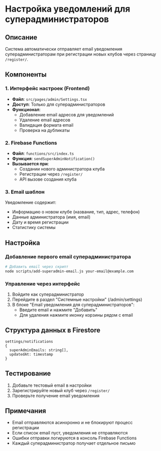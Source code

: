 # Настройка уведомлений для суперадминистраторов

## Описание

Система автоматически отправляет email уведомления суперадминистраторам при регистрации новых клубов через страницу `/register/`.

## Компоненты

### 1. Интерфейс настроек (Frontend)
- **Файл**: `src/pages/admin/Settings.tsx`
- **Доступ**: Только для суперадминистраторов
- **Функционал**:
  - Добавление email адресов для уведомлений
  - Удаление email адресов
  - Валидация формата email
  - Проверка на дубликаты

### 2. Firebase Functions
- **Файл**: `functions/src/index.ts`
- **Функция**: `sendSuperAdminNotification()`
- **Вызывается при**:
  - Создании нового администратора клуба
  - Регистрации через `/register/`
  - API вызове создания клуба

### 3. Email шаблон
Уведомление содержит:
- Информацию о новом клубе (название, тип, адрес, телефон)
- Данные администратора (имя, email)
- Дату и время регистрации
- Статистику системы

## Настройка

### Добавление первого email суперадминистратора

```bash
# Добавить email через скрипт
node scripts/add-superadmin-email.js your-email@example.com
```

### Управление через интерфейс

1. Войдите как суперадминистратор
2. Перейдите в раздел "Системные настройки" (/admin/settings)
3. В блоке "Email уведомления для суперадминистраторов":
   - Введите email и нажмите "Добавить"
   - Для удаления нажмите иконку корзины рядом с email

## Структура данных в Firestore

```
settings/notifications
{
  superAdminEmails: string[],
  updatedAt: timestamp
}
```

## Тестирование

1. Добавьте тестовый email в настройки
2. Зарегистрируйте новый клуб через `/register/`
3. Проверьте получение email уведомления

## Примечания

- Email отправляются асинхронно и не блокируют процесс регистрации
- Если список email пуст, уведомления не отправляются
- Ошибки отправки логируются в консоль Firebase Functions
- Каждый суперадминистратор получает отдельное письмо